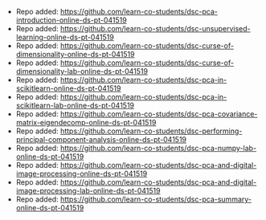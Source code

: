 
- Repo added: https://github.com/learn-co-students/dsc-pca-introduction-online-ds-pt-041519
- Repo added: https://github.com/learn-co-students/dsc-unsupervised-learning-online-ds-pt-041519
- Repo added: https://github.com/learn-co-students/dsc-curse-of-dimensionality-online-ds-pt-041519
- Repo added: https://github.com/learn-co-students/dsc-curse-of-dimensionality-lab-online-ds-pt-041519
- Repo added: https://github.com/learn-co-students/dsc-pca-in-scikitlearn-online-ds-pt-041519
- Repo added: https://github.com/learn-co-students/dsc-pca-in-scikitlearn-lab-online-ds-pt-041519
- Repo added: https://github.com/learn-co-students/dsc-pca-covariance-matrix-eigendecomp-online-ds-pt-041519
- Repo added: https://github.com/learn-co-students/dsc-performing-principal-component-analysis-online-ds-pt-041519
- Repo added: https://github.com/learn-co-students/dsc-pca-numpy-lab-online-ds-pt-041519
- Repo added: https://github.com/learn-co-students/dsc-pca-and-digital-image-processing-online-ds-pt-041519
- Repo added: https://github.com/learn-co-students/dsc-pca-and-digital-image-processing-lab-online-ds-pt-041519
- Repo added: https://github.com/learn-co-students/dsc-pca-summary-online-ds-pt-041519